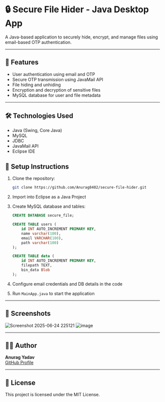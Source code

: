 # 🔒 Secure File Hider - Java Desktop App

A Java-based application to securely hide, encrypt, and manage files using email-based OTP authentication.



---

## 🔐 Features
- User authentication using email and OTP
- Secure OTP transmission using JavaMail API
- File hiding and unhiding
- Encryption and decryption of sensitive files
- MySQL database for user and file metadata

---

## 🛠️ Technologies Used
- Java (Swing, Core Java)
- MySQL
- JDBC
- JavaMail API
- Eclipse IDE



## 🧪 Setup Instructions
1. Clone the repository:
   ```bash
   git clone https://github.com/Anurag8402/secure-file-hider.git
   ```
2. Import into Eclipse as a Java Project
3. Create MySQL database and tables:
   ```sql
   CREATE DATABASE secure_file;

   CREATE TABLE users (
       id INT AUTO_INCREMENT PRIMARY KEY,
       name varchar(100),
       email VARCHAR(100),
       path varchar(100)
   );

   CREATE TABLE data (
       id INT AUTO_INCREMENT PRIMARY KEY,
       filepath TEXT,
       bin_data Blob
   );
   ```
   
4. Configure email credentials and DB details in the code
5. Run `MainApp.java` to start the application

---

## 📸 Screenshots
![Screenshot 2025-06-24 225121](https://github.com/user-attachments/assets/d6f73c30-1289-47d9-b9c1-29f795544f12)
![image](https://github.com/user-attachments/assets/2877257e-7d2b-48e6-8916-15f32a93db22)



---

## 👨‍💻 Author
**Anurag Yadav**  
[GitHub Profile](https://github.com/Anurag8402)

---

## 📄 License
This project is licensed under the MIT License.
